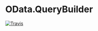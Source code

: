 # OData.QueryBuilder
[![Travis](https://img.shields.io/travis/ZEXSM/OData.QueryBuilder/master.svg)](https://travis-ci.com/ZEXSM/OData.QueryBuilder.svg?branch=master)

